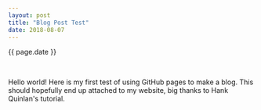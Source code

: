 ```yaml
---
layout: post
title: "Blog Post Test"
date: 2018-08-07
---
```


{{ page.date }}

<br>

Hello world! Here is my first test of using GitHub pages to make a blog.  This should
hopefully end up attached to my website, big thanks to Hank Quinlan's tutorial.
